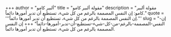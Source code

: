 +++
author = "ألبير كامو"
title = "مقولة ألبير كامو"
description = "مقولة ألبير كامو: إن النفس المصممة بالرغم من كل شيء، تستطيع أن تدبر أمورها دائماً."
quote = '''إن النفس المصممة بالرغم من كل شيء، تستطيع أن تدبر أمورها دائماً.''' 
slug = "إن-النفس-المصممة-بالرغم-من-كل-شيء-تستطيع-أن-تدبر-أمورها-دائماً"
+++
إن النفس المصممة بالرغم من كل شيء، تستطيع أن تدبر أمورها دائماً.

